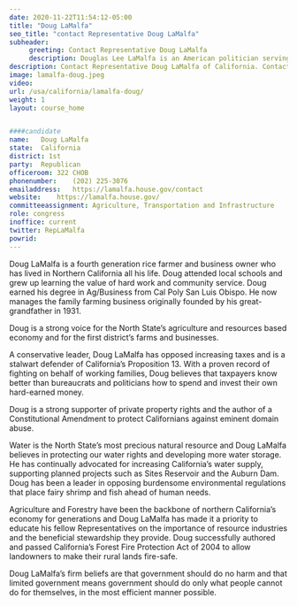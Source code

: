 ```yaml
---
date: 2020-11-22T11:54:12-05:00
title: "Doug LaMalfa"
seo_title: "contact Representative Doug LaMalfa"
subheader:
     greeting: Contact Representative Doug LaMalfa 
     description: Douglas Lee LaMalfa is an American politician serving as the U.S. Representative for California's 1st congressional district since 2013.
description: Contact Representative Doug LaMalfa of California. Contact information for Doug LaMalfa includes email address, phone number, and mailing address.
image: lamalfa-doug.jpeg
video: 
url: /usa/california/lamalfa-doug/
weight: 1
layout: course_home


####candidate
name:	Doug LaMalfa
state:	California
district: 1st
party:	Republican
officeroom:	322 CHOB
phonenumber:	(202) 225-3076
emailaddress:	https://lamalfa.house.gov/contact
website:	https://lamalfa.house.gov/
committeeassignment: Agriculture, Transportation and Infrastructure
role: congress
inoffice: current
twitter: RepLaMalfa
powrid: 
---
```

Doug LaMalfa is a fourth generation rice farmer and business owner who has lived in Northern California all his life. Doug attended local schools and grew up learning the value of hard work and community service. Doug earned his degree in Ag/Business from Cal Poly San Luis Obispo. He now manages the family farming business originally founded by his great-grandfather in 1931.

Doug is a strong voice for the North State’s agriculture and resources based economy and for the first district’s farms and businesses.

A conservative leader, Doug LaMalfa has opposed increasing taxes and is a stalwart defender of California’s Proposition 13. With a proven record of fighting on behalf of working families, Doug believes that taxpayers know better than bureaucrats and politicians how to spend and invest their own hard-earned money.

Doug is a strong supporter of private property rights and the author of a Constitutional Amendment to protect Californians against eminent domain abuse.

Water is the North State’s most precious natural resource and Doug LaMalfa believes in protecting our water rights and developing more water storage. He has continually advocated for increasing California’s water supply, supporting planned projects such as Sites Reservoir and the Auburn Dam. Doug has been a leader in opposing burdensome environmental regulations that place fairy shrimp and fish ahead of human needs.

Agriculture and Forestry have been the backbone of northern California’s economy for generations and Doug LaMalfa has made it a priority to educate his fellow Representatives on the importance of resource industries and the beneficial stewardship they provide. Doug successfully authored and passed California’s Forest Fire Protection Act of 2004 to allow landowners to make their rural lands fire-safe.

Doug LaMalfa’s firm beliefs are that government should do no harm and that limited government means government should do only what people cannot do for themselves, in the most efficient manner possible.
